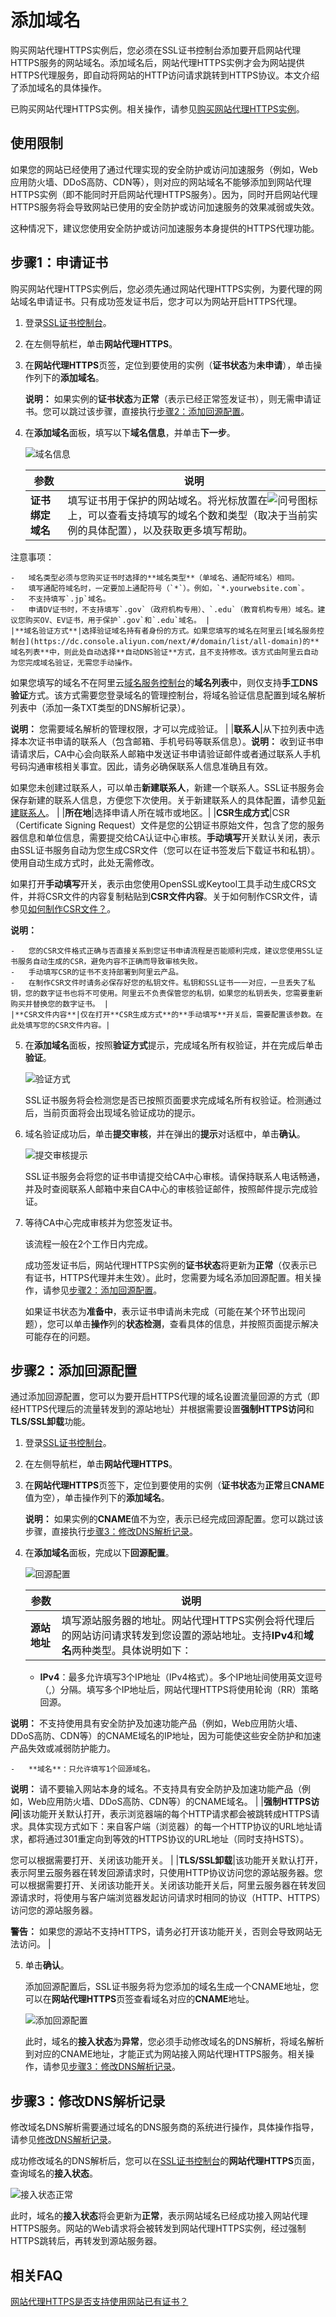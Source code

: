 # 添加域名

购买网站代理HTTPS实例后，您必须在SSL证书控制台添加要开启网站代理HTTPS服务的网站域名。添加域名后，网站代理HTTPS实例才会为网站提供HTTPS代理服务，即自动将网站的HTTP访问请求跳转到HTTPS协议。本文介绍了添加域名的具体操作。

已购买网站代理HTTPS实例。相关操作，请参见[购买网站代理HTTPS实例](/cn.zh-CN/网站代理HTTPS/实例管理/购买网站代理HTTPS实例.md)。

## 使用限制

如果您的网站已经使用了通过代理实现的安全防护或访问加速服务（例如，Web应用防火墙、DDoS高防、CDN等），则对应的网站域名不能够添加到网站代理HTTPS实例（即不能同时开启网站代理HTTPS服务）。因为，同时开启网站代理HTTPS服务将会导致网站已使用的安全防护或访问加速服务的效果减弱或失效。

这种情况下，建议您使用安全防护或访问加速服务本身提供的HTTPS代理功能。

## 步骤1：申请证书

购买网站代理HTTPS实例后，您必须先通过网站代理HTTPS实例，为要代理的网站域名申请证书。只有成功签发证书后，您才可以为网站开启HTTPS代理。

1.  登录[SSL证书控制台](https://yundunnext.console.aliyun.com/?p=cas)。

2.  在左侧导航栏，单击**网站代理HTTPS**。

3.  在**网站代理HTTPS**页签，定位到要使用的实例（**证书状态**为**未申请**），单击操作列下的**添加域名**。

    **说明：** 如果实例的**证书状态**为**正常**（表示已经正常签发证书），则无需申请证书。您可以跳过该步骤，直接执行[步骤2：添加回源配置](#section_ujo_mlj_isy)。

4.  在**添加域名**面板，填写以下**域名信息**，并单击**下一步**。

    ![域名信息](https://static-aliyun-doc.oss-accelerate.aliyuncs.com/assets/img/zh-CN/3631590161/p223946.png)

    |参数|说明|
    |--|--|
    |**证书绑定域名**|填写证书用于保护的网站域名。将光标放置在![问号](https://static-aliyun-doc.oss-accelerate.aliyuncs.com/assets/img/zh-CN/5815070161/p223930.png)图标上，可以查看支持填写的域名个数和类型（取决于当前实例的具体配置），以及获取更多填写帮助。

注意事项：

    -   域名类型必须与您购买证书时选择的**域名类型**（单域名、通配符域名）相同。
    -   填写通配符域名时，一定要加上通配符号（`*`）。例如，`*.yourwebsite.com`。
    -   不支持填写`.jp`域名。
    -   申请DV证书时，不支持填写`.gov`（政府机构专用）、`.edu`（教育机构专用）域名。建议您购买OV、EV证书，用于保护`.gov`和`.edu`域名。 |
    |**域名验证方式**|选择验证域名持有者身份的方式。如果您填写的域名在阿里云[域名服务控制台](https://dc.console.aliyun.com/next/#/domain/list/all-domain)的**域名列表**中，则此处自动选择**自动DNS验证**方式，且不支持修改。该方式由阿里云自动为您完成域名验证，无需您手动操作。

如果您填写的域名不在阿里云[域名服务控制台](https://dc.console.aliyun.com/next/#/domain/list/all-domain)的**域名列表**中，则仅支持**手工DNS验证**方式。该方式需要您登录域名的管理控制台，将域名验证信息配置到域名解析列表中（添加一条TXT类型的DNS解析记录）。

**说明：** 您需要域名解析的管理权限，才可以完成验证。 |
    |**联系人**|从下拉列表中选择本次证书申请的联系人（包含邮箱、手机号码等联系信息）。**说明：** 收到证书申请请求后，CA中心会向联系人邮箱中发送证书申请验证邮件或者通过联系人手机号码沟通审核相关事宜。因此，请务必确保联系人信息准确且有效。

如果您未创建过联系人，可以单击**新建联系人**，新建一个联系人。SSL证书服务会保存新建的联系人信息，方便您下次使用。关于新建联系人的具体配置，请参见[新建联系人](/cn.zh-CN/申请信息管理/管理联系人.md)。 |
    |**所在地**|选择申请人所在城市或地区。|
    |**CSR生成方式**|CSR（Certificate Signing Request）文件是您的公钥证书原始文件，包含了您的服务器信息和单位信息，需要提交给CA认证中心审核。**手动填写**开关默认关闭，表示由SSL证书服务自动为您生成CSR文件（您可以在证书签发后下载证书和私钥）。使用自动生成方式时，此处无需修改。

如果打开**手动填写**开关，表示由您使用OpenSSL或Keytool工具手动生成CRS文件，并将CSR文件的内容复制粘贴到**CSR文件内容**。关于如何制作CSR文件，请参见[如何制作CSR文件？]()。

**说明：**

    -   您的CSR文件格式正确与否直接关系到您证书申请流程是否能顺利完成，建议您使用SSL证书服务自动生成的CSR，避免内容不正确而导致审核失败。
    -   手动填写CSR的证书不支持部署到阿里云产品。
    -   在制作CSR文件时请务必保存好您的私钥文件。私钥和SSL证书一一对应，一旦丢失了私钥，您的数字证书也将不可使用。阿里云不负责保管您的私钥，如果您的私钥丢失，您需要重新购买并替换您的数字证书。 |
    |**CSR文件内容**|仅在打开**CSR生成方式**的**手动填写**开关后，需要配置该参数。在此处填写您的CSR文件内容。|

5.  在**添加域名**面板，按照**验证方式**提示，完成域名所有权验证，并在完成后单击**验证**。

    ![验证方式](https://static-aliyun-doc.oss-accelerate.aliyuncs.com/assets/img/zh-CN/3631590161/p223948.png)

    SSL证书服务将会检测您是否已按照页面要求完成域名所有权验证。检测通过后，当前页面将会出现域名验证成功的提示。

6.  域名验证成功后，单击**提交审核**，并在弹出的**提示**对话框中，单击**确认**。

    ![提交审核提示](https://static-aliyun-doc.oss-accelerate.aliyuncs.com/assets/img/zh-CN/9028800161/p211277.png)

    SSL证书服务会将您的证书申请提交给CA中心审核。请保持联系人电话畅通，并及时查阅联系人邮箱中来自CA中心的审核验证邮件，按照邮件提示完成验证。

7.  等待CA中心完成审核并为您签发证书。

    该流程一般在2个工作日内完成。

    成功签发证书后，网站代理HTTPS实例的**证书状态**将更新为**正常**（仅表示已有证书，HTTPS代理并未生效）。此时，您需要为域名添加回源配置。相关操作，请参见[步骤2：添加回源配置](#section_ujo_mlj_isy)。

    如果证书状态为**准备中**，表示证书申请尚未完成（可能在某个环节出现问题），您可以单击**操作**列的**状态检测**，查看具体的信息，并按照页面提示解决可能存在的问题。


## 步骤2：添加回源配置

通过添加回源配置，您可以为要开启HTTPS代理的域名设置流量回源的方式（即经HTTPS代理后的流量转发到的源站地址）并根据需要设置**强制HTTPS访问**和**TLS/SSL卸载**功能。

1.  登录[SSL证书控制台](https://yundunnext.console.aliyun.com/?p=cas)。

2.  在左侧导航栏，单击**网站代理HTTPS**。

3.  在**网站代理HTTPS**页签下，定位到要使用的实例（**证书状态**为**正常**且**CNAME**值为空），单击操作列下的**添加域名**。

    **说明：** 如果实例的**CNAME**值不为空，表示已经完成回源配置。您可以跳过该步骤，直接执行[步骤3：修改DNS解析记录](#section_00y_9fu_gc5)。

4.  在**添加域名**面板，完成以下**回源配置**。

    ![回源配置](https://static-aliyun-doc.oss-accelerate.aliyuncs.com/assets/img/zh-CN/3631590161/p223980.png)

    |参数|说明|
    |--|--|
    |**源站地址**|填写源站服务器的地址。网站代理HTTPS实例会将代理后的网站访问请求转发到您设置的源站地址。支持**IPv4**和**域名**两种类型。具体说明如下：

    -   **IPv4**：最多允许填写3个IP地址（IPv4格式）。多个IP地址间使用英文逗号（,）分隔。填写多个IP地址后，网站代理HTTPS将使用轮询（RR）策略回源。

**说明：** 不支持使用具有安全防护及加速功能产品（例如，Web应用防火墙、DDoS高防、CDN等）的CNAME域名的IP地址，因为可能使这些安全防护和加速产品失效或减弱防护能力。

    -   **域名**：只允许填写1个回源域名。

**说明：** 请不要输入网站本身的域名。不支持具有安全防护及加速功能产品（例如，Web应用防火墙、DDoS高防、CDN等）的CNAME域名。 |
    |**强制HTTPS访问**|该功能开关默认打开，表示浏览器端的每个HTTP请求都会被跳转成HTTPS请求。具体实现方式如下：来自客户端（浏览器）的每一个HTTP协议的URL地址请求，都将通过301重定向到等效的HTTPS协议的URL地址（同时支持HSTS）。

您可以根据需要打开、关闭该功能开关。 |
    |**TLS/SSL卸载**|该功能开关默认打开，表示阿里云服务器在转发回源请求时，只使用HTTP协议访问您的源站服务器。您可以根据需要打开、关闭该功能开关。关闭该功能开关后，阿里云服务器在转发回源请求时，将使用与客户端浏览器发起访问请求时相同的协议（HTTP、HTTPS）访问您的源站服务器。

**警告：** 如果您的源站不支持HTTPS，请务必打开该功能开关，否则会导致网站无法访问。 |

5.  单击**确认**。

    添加回源配置后，SSL证书服务将为您添加的域名生成一个CNAME地址，您可以在**网站代理HTTPS**页签查看域名对应的**CNAME**地址。

    ![添加回源配置](https://static-aliyun-doc.oss-accelerate.aliyuncs.com/assets/img/zh-CN/2366160161/p224010.png)

    此时，域名的**接入状态**为**异常**，您必须手动修改域名的DNS解析，将域名解析到对应的CNAME地址，才能正式为网站接入网站代理HTTPS服务。相关操作，请参见[步骤3：修改DNS解析记录](#section_00y_9fu_gc5)。


## 步骤3：修改DNS解析记录

修改域名DNS解析需要通过域名的DNS服务商的系统进行操作，具体操作指导，请参见[修改DNS解析记录](/cn.zh-CN/网站代理HTTPS/接入服务/修改DNS解析记录.md)。

成功修改域名的DNS解析后，您可以在[SSL证书控制台](https://yundunnext.console.aliyun.com/?p=cas)的**网站代理HTTPS**页面，查询域名的**接入状态**。

![接入状态正常](https://static-aliyun-doc.oss-accelerate.aliyuncs.com/assets/img/zh-CN/2366160161/p224364.png)

此时，域名的**接入状态**将会更新为**正常**，表示网站域名已经成功接入网站代理HTTPS服务。网站的Web请求将会被转发到网站代理HTTPS实例，经过强制HTTPS跳转后，再转发到源站服务器。

## 相关FAQ

[网站代理HTTPS是否支持使用网站已有证书？](/cn.zh-CN/网站代理HTTPS/网站代理HTTPS是否支持使用网站已有证书？.md)


